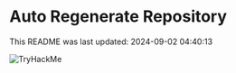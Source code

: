 # Auto Regenerate Repository

This README was last updated: 2024-09-02 04:40:13

 ![TryHackMe](https://tryhackme.com/badge/533634)